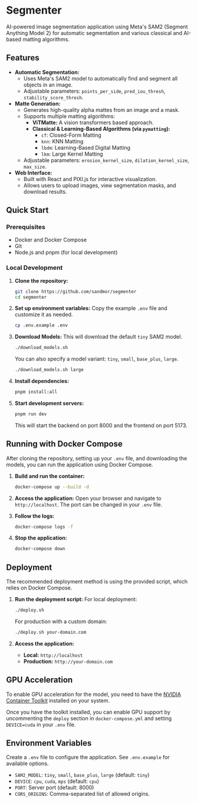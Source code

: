 # Segmenter

AI-powered image segmentation application using Meta's SAM2 (Segment Anything Model 2) for automatic segmentation and various classical and AI-based matting algorithms.

## Features

- **Automatic Segmentation:**
  - Uses Meta's SAM2 model to automatically find and segment all objects in an image.
  - Adjustable parameters: `points_per_side`, `pred_iou_thresh`, `stability_score_thresh`.
- **Matte Generation:**
  - Generates high-quality alpha mattes from an image and a mask.
  - Supports multiple matting algorithms:
    - **ViTMatte:** A vision transformers based approach.
    - **Classical & Learning-Based Algorithms (via `pymatting`):**
      - `cf`: Closed-Form Matting
      - `knn`: KNN Matting
      - `lbdm`: Learning-Based Digital Matting
      - `lkm`: Large Kernel Matting
  - Adjustable parameters: `erosion_kernel_size`, `dilation_kernel_size`, `max_size`.
- **Web Interface:**
  - Built with React and PIXI.js for interactive visualization.
  - Allows users to upload images, view segmentation masks, and download results.

## Quick Start

### Prerequisites

- Docker and Docker Compose
- Git
- Node.js and pnpm (for local development)

### Local Development

1.  **Clone the repository:**

    ```bash
    git clone https://github.com/sandmor/segmenter
    cd segmenter
    ```

2.  **Set up environment variables:**
    Copy the example `.env` file and customize it as needed.

    ```bash
    cp .env.example .env
    ```

3.  **Download Models:**
    This will download the default `tiny` SAM2 model.

    ```bash
    ./download_models.sh
    ```

    You can also specify a model variant: `tiny`, `small`, `base_plus`, `large`.

    ```bash
    ./download_models.sh large
    ```

4.  **Install dependencies:**

    ```bash
    pnpm install:all
    ```

5.  **Start development servers:**
    ```bash
    pnpm run dev
    ```
    This will start the backend on port 8000 and the frontend on port 5173.

## Running with Docker Compose

After cloning the repository, setting up your `.env` file, and downloading the models, you can run the application using Docker Compose.

1.  **Build and run the container:**

    ```bash
    docker-compose up --build -d
    ```

2.  **Access the application:**
    Open your browser and navigate to `http://localhost`. The port can be changed in your `.env` file.

3.  **Follow the logs:**

    ```bash
    docker-compose logs -f
    ```

4.  **Stop the application:**
    ```bash
    docker-compose down
    ```

## Deployment

The recommended deployment method is using the provided script, which relies on Docker Compose.

1.  **Run the deployment script:**
    For local deployment:

    ```bash
    ./deploy.sh
    ```

    For production with a custom domain:

    ```bash
    ./deploy.sh your-domain.com
    ```

2.  **Access the application:**
    - **Local:** `http://localhost`
    - **Production:** `http://your-domain.com`

## GPU Acceleration

To enable GPU acceleration for the model, you need to have the [NVIDIA Container Toolkit](https://docs.nvidia.com/datacenter/cloud-native/container-toolkit/latest/install-guide.html) installed on your system.

Once you have the toolkit installed, you can enable GPU support by uncommenting the `deploy` section in `docker-compose.yml` and setting `DEVICE=cuda` in your `.env` file.

## Environment Variables

Create a `.env` file to configure the application. See `.env.example` for available options.

- `SAM2_MODEL`: `tiny`, `small`, `base_plus`, `large` (default: `tiny`)
- `DEVICE`: `cpu`, `cuda`, `mps` (default: `cpu`)
- `PORT`: Server port (default: 8000)
- `CORS_ORIGINS`: Comma-separated list of allowed origins.
